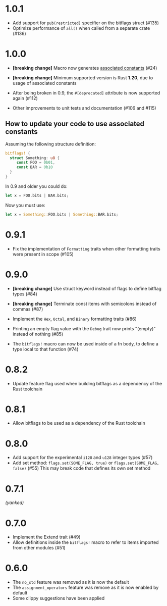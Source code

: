 # 1.0.1
- Add support for `pub(restricted)` specifier on the bitflags struct (#135)
- Optimize performance of `all()` when called from a separate crate (#136)

# 1.0.0
- **[breaking change]** Macro now generates [associated constants](https://doc.rust-lang.org/reference/items.html#associated-constants) (#24)

- **[breaking change]** Minimum supported version is Rust **1.20**, due to usage of associated constants

- After being broken in 0.9, the `#[deprecated]` attribute is now supported again (#112)

- Other improvements to unit tests and documentation (#106 and #115)

## How to update your code to use associated constants
Assuming the following structure definition:
```rust
bitflags! {
  struct Something: u8 {
     const FOO = 0b01,
     const BAR = 0b10
  }
}
```
In 0.9 and older you could do:
```rust
let x = FOO.bits | BAR.bits;
```
Now you must use:
```rust
let x = Something::FOO.bits | Something::BAR.bits;
```

# 0.9.1
- Fix the implementation of `Formatting` traits when other formatting traits were present in scope (#105)

# 0.9.0
- **[breaking change]** Use struct keyword instead of flags to define bitflag types (#84)

- **[breaking change]** Terminate const items with semicolons instead of commas (#87)

- Implement the `Hex`, `Octal`, and `Binary` formatting traits (#86)

- Printing an empty flag value with the `Debug` trait now prints "(empty)" instead of nothing (#85)

- The `bitflags!` macro can now be used inside of a fn body, to define a type local to that function (#74)

# 0.8.2
- Update feature flag used when building bitflags as a dependency of the Rust toolchain

# 0.8.1
- Allow bitflags to be used as a dependency of the Rust toolchain

# 0.8.0
- Add support for the experimental `i128` and `u128` integer types (#57)
- Add set method: `flags.set(SOME_FLAG, true)` or `flags.set(SOME_FLAG, false)` (#55)
  This may break code that defines its own set method

# 0.7.1
*(yanked)*

# 0.7.0
- Implement the Extend trait (#49)
- Allow definitions inside the `bitflags!` macro to refer to items imported from other modules (#51)

# 0.6.0
- The `no_std` feature was removed as it is now the default
- The `assignment_operators` feature was remove as it is now enabled by default
- Some clippy suggestions have been applied
